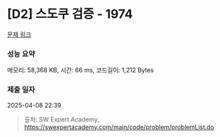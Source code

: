 # [D2] 스도쿠 검증 - 1974 

[문제 링크](https://swexpertacademy.com/main/code/problem/problemDetail.do?contestProbId=AV5Psz16AYEDFAUq) 

### 성능 요약

메모리: 58,368 KB, 시간: 66 ms, 코드길이: 1,212 Bytes

### 제출 일자

2025-04-08 22:39



> 출처: SW Expert Academy, https://swexpertacademy.com/main/code/problem/problemList.do